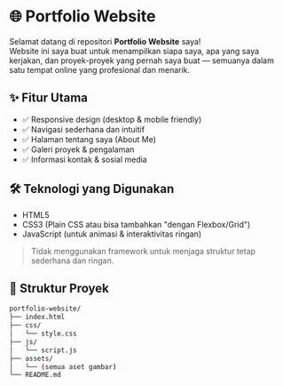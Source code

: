 # 🌐 Portfolio Website

Selamat datang di repositori **Portfolio Website** saya!  
Website ini saya buat untuk menampilkan siapa saya, apa yang saya kerjakan, dan proyek-proyek yang pernah saya buat — semuanya dalam satu tempat online yang profesional dan menarik.

## ✨ Fitur Utama

- ✅ Responsive design (desktop & mobile friendly)
- ✅ Navigasi sederhana dan intuitif
- ✅ Halaman tentang saya (About Me)
- ✅ Galeri proyek & pengalaman
- ✅ Informasi kontak & sosial media

## 🛠️ Teknologi yang Digunakan

- HTML5
- CSS3 (Plain CSS atau bisa tambahkan "dengan Flexbox/Grid")
- JavaScript (untuk animasi & interaktivitas ringan)

> Tidak menggunakan framework untuk menjaga struktur tetap sederhana dan ringan.

## 📁 Struktur Proyek

```bash
portfolio-website/
├── index.html
├── css/
│   └── style.css
├── js/
│   └── script.js
├── assets/
│   └── (semua aset gambar)
└── README.md

